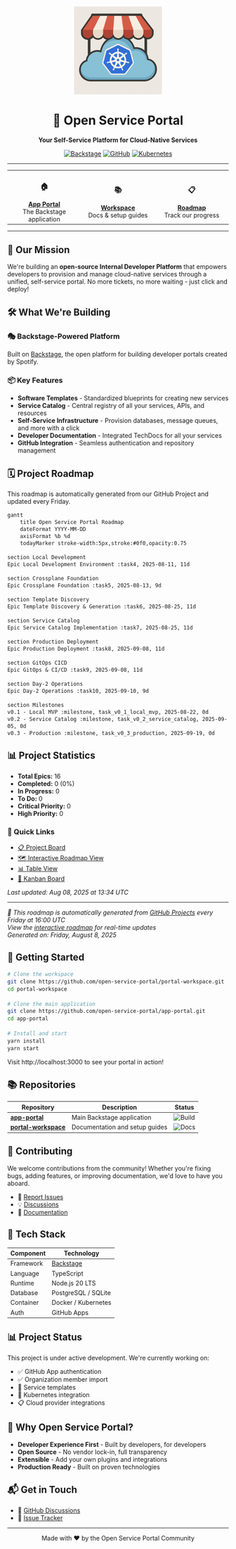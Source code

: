 <div align="center">
  <img src="../images/logo.png" alt="Open Service Portal Logo" width="200"/>
  
  # 🚀 Open Service Portal
  
  **Your Self-Service Platform for Cloud-Native Services**
  
  [![Backstage](https://img.shields.io/badge/Built%20with-Backstage-9BF0E1?logo=backstage)](https://backstage.io)
  [![GitHub](https://img.shields.io/badge/Platform-GitHub-181717?logo=github)](https://github.com/open-service-portal)
  [![Kubernetes](https://img.shields.io/badge/Runs%20on-Kubernetes-326CE5?logo=kubernetes)](https://kubernetes.io)
</div>

---

<div align="center">

<table>
<tr>
<td align="center" width="33%">
<h3>🏠</h3>
<b><a href="https://github.com/open-service-portal/app-portal">App Portal</a></b><br/>
The Backstage application
</td>
<td align="center" width="33%">
<h3>📚</h3>
<b><a href="https://github.com/open-service-portal/portal-workspace">Workspace</a></b><br/>
Docs & setup guides
</td>
<td align="center" width="33%">
<h3>📋</h3>
<b><a href="https://github.com/orgs/open-service-portal/projects/1">Roadmap</a></b><br/>
Track our progress
</td>
</tr>
</table>

</div>

---

## 🎯 Our Mission

We're building an **open-source Internal Developer Platform** that empowers developers to provision and manage cloud-native services through a unified, self-service portal. No more tickets, no more waiting - just click and deploy!

## 🛠️ What We're Building

### 🎭 **Backstage-Powered Platform**
Built on [Backstage](https://backstage.io), the open platform for building developer portals created by Spotify.

### 📦 **Key Features**
- **Software Templates** - Standardized blueprints for creating new services
- **Service Catalog** - Central registry of all your services, APIs, and resources  
- **Self-Service Infrastructure** - Provision databases, message queues, and more with a click
- **Developer Documentation** - Integrated TechDocs for all your services
- **GitHub Integration** - Seamless authentication and repository management

<!-- ROADMAP-START -->
## 🗓️ Project Roadmap

This roadmap is automatically generated from our GitHub Project and updated every Friday.

```mermaid
gantt
    title Open Service Portal Roadmap
    dateFormat YYYY-MM-DD
    axisFormat %b %d
    todayMarker stroke-width:5px,stroke:#0f0,opacity:0.75

section Local Development
Epic Local Development Environment :task4, 2025-08-11, 11d

section Crossplane Foundation
Epic Crossplane Foundation :task5, 2025-08-13, 9d

section Template Discovery
Epic Template Discovery & Generation :task6, 2025-08-25, 11d

section Service Catalog
Epic Service Catalog Implementation :task7, 2025-08-25, 11d

section Production Deployment
Epic Production Deployment :task8, 2025-09-08, 11d

section GitOps CICD
Epic GitOps & CI/CD :task9, 2025-09-08, 11d

section Day-2 Operations
Epic Day-2 Operations :task10, 2025-09-10, 9d

section Milestones
v0.1 - Local MVP :milestone, task_v0_1_local_mvp, 2025-08-22, 0d
v0.2 - Service Catalog :milestone, task_v0_2_service_catalog, 2025-09-05, 0d
v0.3 - Production :milestone, task_v0_3_production, 2025-09-19, 0d
```


## 📊 Project Statistics

- **Total Epics:** 16
- **Completed:** 0 (0%)  
- **In Progress:** 0
- **To Do:** 0
- **Critical Priority:** 0
- **High Priority:** 0

### 🔗 Quick Links
- [📋 Project Board](https://github.com/orgs/open-service-portal/projects/1)
- [🗺️ Interactive Roadmap View](https://github.com/orgs/open-service-portal/projects/1/views/3)
- [📊 Table View](https://github.com/orgs/open-service-portal/projects/1/views/1)
- [🎯 Kanban Board](https://github.com/orgs/open-service-portal/projects/1/views/2)

*Last updated: Aug 08, 2025 at 13:34 UTC*

---
*🤖 This roadmap is automatically generated from [GitHub Projects](https://github.com/orgs/open-service-portal/projects/1) every Friday at 16:00 UTC*  
*View the [interactive roadmap](https://github.com/orgs/open-service-portal/projects/1/views/3) for real-time updates*  
*Generated on: Friday, August 8, 2025*
<!-- ROADMAP-END -->

## 🚀 Getting Started

```bash
# Clone the workspace
git clone https://github.com/open-service-portal/portal-workspace.git
cd portal-workspace

# Clone the main application
git clone https://github.com/open-service-portal/app-portal.git
cd app-portal

# Install and start
yarn install
yarn start
```

Visit http://localhost:3000 to see your portal in action!

## 📚 Repositories

| Repository | Description | Status |
|------------|-------------|---------|
| [**app-portal**](https://github.com/open-service-portal/app-portal) | Main Backstage application | ![Build](https://img.shields.io/github/actions/workflow/status/open-service-portal/app-portal/ci.yml?branch=main) |
| [**portal-workspace**](https://github.com/open-service-portal/portal-workspace) | Documentation and setup guides | ![Docs](https://img.shields.io/badge/docs-available-blue) |

## 🤝 Contributing

We welcome contributions from the community! Whether you're fixing bugs, adding features, or improving documentation, we'd love to have you aboard.

- 🐛 [Report Issues](https://github.com/open-service-portal/app-portal/issues)
- 💡 [Discussions](https://github.com/orgs/open-service-portal/discussions)
- 📖 [Documentation](https://github.com/open-service-portal/portal-workspace/tree/main/docs)

## 🔧 Tech Stack

<div align="center">
  
| Component | Technology |
|-----------|------------|
| Framework | [Backstage](https://backstage.io) |
| Language | TypeScript |
| Runtime | Node.js 20 LTS |
| Database | PostgreSQL / SQLite |
| Container | Docker / Kubernetes |
| Auth | GitHub Apps |

</div>

## 📊 Project Status

This project is under active development. We're currently working on:
- ✅ GitHub App authentication
- ✅ Organization member import
- 🚧 Service templates
- 🚧 Kubernetes integration
- 📋 Cloud provider integrations

## 🌟 Why Open Service Portal?

- **Developer Experience First** - Built by developers, for developers
- **Open Source** - No vendor lock-in, full transparency
- **Extensible** - Add your own plugins and integrations
- **Production Ready** - Built on proven technologies

## 📬 Get in Touch

- 💬 [GitHub Discussions](https://github.com/orgs/open-service-portal/discussions)
- 🐛 [Issue Tracker](https://github.com/open-service-portal/app-portal/issues)

---

<div align="center">
  Made with ❤️ by the Open Service Portal Community
</div>